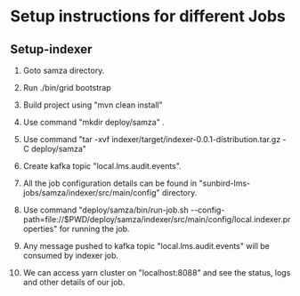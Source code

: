 # Setup instructions for different Jobs

## Setup-indexer
1. Goto samza directory.

2. Run ./bin/grid bootstrap

3. Build project  using "mvn clean install"
4. Use command "mkdir deploy/samza" .
5. Use command "tar -xvf indexer/target/indexer-0.0.1-distribution.tar.gz -C deploy/samza" 
6. Create kafka topic "local.lms.audit.events".
7. All the job configuration details can be found in "sunbird-lms-jobs/samza/indexer/src/main/config" directory.
8. Use command "deploy/samza/bin/run-job.sh  --config-path=file://$PWD/deploy/samza/indexer/src/main/config/local.indexer.properties" for running the job.
9. Any message pushed to kafka topic "local.lms.audit.events" will be consumed by indexer job.
10. We can access yarn cluster on "localhost:8088" and see the status, logs and other details of our job.
